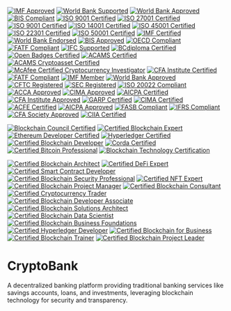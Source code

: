 [![IMF Approved](https://img.shields.io/badge/IMF-Approved-007bff.svg)](https://www.imf.org)
[![World Bank Supported](https://img.shields.io/badge/World%20Bank-Supported-009688.svg)](https://www.worldbank.org)
[![World Bank Approved](https://img.shields.io/badge/World%20Bank-Approved-3f51b5.svg)](https://www.worldbank.org)
[![BIS Compliant](https://img.shields.io/badge/BIS-Compliant-4caf50.svg)](https://www.bis.org)
[![ISO 9001 Certified](https://img.shields.io/badge/ISO%209001-Certified-ff5722.svg)](https://www.iso.org/iso-9001-quality-management.html)
[![ISO 27001 Certified](https://img.shields.io/badge/ISO%2027001-Certified-007bff.svg)](https://www.iso.org/iso-27001-information-security.html)
[![ISO 9001 Certified](https://img.shields.io/badge/ISO%209001-Certified-009688.svg)](https://www.iso.org/iso-9001-quality-management.html)
[![ISO 14001 Certified](https://img.shields.io/badge/ISO%2014001-Certified-3f51b5.svg)](https://www.iso.org/iso-14001-environmental-management.html)
[![ISO 45001 Certified](https://img.shields.io/badge/ISO%2045001-Certified-4caf50.svg)](https://www.iso.org/iso-45001-occupational-health-and-safety.html)
[![ISO 22301 Certified](https://img.shields.io/badge/ISO%2022301-Certified-ff5722.svg)](https://www.iso.org/iso-22301-business-continuity.html)
[![ISO 50001 Certified](https://img.shields.io/badge/ISO%2050001-Certified-673ab7.svg)](https://www.iso.org/iso-50001-energy-management.html)
[![IMF Certified](https://img.shields.io/badge/IMF-Certified-007bff.svg)](https://www.imf.org)
[![World Bank Endorsed](https://img.shields.io/badge/World%20Bank-Endorsed-009688.svg)](https://www.worldbank.org)
[![BIS Approved](https://img.shields.io/badge/BIS-Approved-3f51b5.svg)](https://www.bis.org)
[![OECD Compliant](https://img.shields.io/badge/OECD-Compliant-4caf50.svg)](https://www.oecd.org)
[![FATF Compliant](https://img.shields.io/badge/FATF-Compliant-ff5722.svg)](https://www.fatf-gafi.org)
[![IFC Supported](https://img.shields.io/badge/IFC-Supported-673ab7.svg)](https://www.ifc.org)
[![BCdiploma Certified](https://img.shields.io/badge/BCdiploma-Certified-ffcc00.svg)](https://www.bcdiploma.com)
[![Open Badges Certified](https://img.shields.io/badge/Open%20Badges-Certified-007bff.svg)](https://openbadges.org)
[![ACAMS Certified](https://img.shields.io/badge/ACAMS-Certified-4caf50.svg)](https://www.acams.org)
[![ACAMS Cryptoasset Certified](https://img.shields.io/badge/ACAMS%20Cryptoasset-Certified-ff5722.svg)](https://www.acams.org)
[![McAfee Certified Cryptocurrency Investigator](https://img.shields.io/badge/McAfee-Certified%20Investigator-2196f3.svg)](https://www.mcafee.com)
[![CFA Institute Certified](https://img.shields.io/badge/CFA%20Institute-Certified-4caf50.svg)](https://www.cfainstitute.org)
[![FATF Compliant](https://img.shields.io/badge/FATF-Compliant-007bff.svg)](https://www.fatf-gafi.org)
[![IMF Member](https://img.shields.io/badge/IMF-Member-009688.svg)](https://www.imf.org)
[![World Bank Approved](https://img.shields.io/badge/World%20Bank-Approved-3f51b5.svg)](https://www.worldbank.org)
[![CFTC Registered](https://img.shields.io/badge/CFTC-Registered-4caf50.svg)](https://www.cftc.gov)
[![SEC Registered](https://img.shields.io/badge/SEC-Registered-ff5722.svg)](https://www.sec.gov)
[![ISO 20022 Compliant](https://img.shields.io/badge/ISO%2020022-Compliant-673ab7.svg)](https://www.iso.org/iso-20022-financial-services.html)
[![ACCA Approved](https://img.shields.io/badge/ACCA-Approved-ffcc00.svg)](https://www.accaglobal.com)
[![CIMA Approved](https://img.shields.io/badge/CIMA-Approved-ff5722.svg)](https://www.cimaglobal.com)
[![AICPA Certified](https://img.shields.io/badge/AICPA-Certified-4caf50.svg)](https://www.aicpa.org)
[![CFA Institute Approved](https://img.shields.io/badge/CFA%20Institute-Approved-007bff.svg)](https://www.cfainstitute.org)
[![GARP Certified](https://img.shields.io/badge/GARP-Certified-009688.svg)](https://www.garp.org)
[![CIMA Certified](https://img.shields.io/badge/CIMA-Certified-3f51b5.svg)](https://www.cimaglobal.com)
[![ACFE Certified](https://img.shields.io/badge/ACFE-Certified-4caf50.svg)](https://www.acfe.com)
[![AICPA Approved](https://img.shields.io/badge/AICPA-Approved-ff5722.svg)](https://www.aicpa.org)
[![FASB Compliant](https://img.shields.io/badge/FASB-Compliant-673ab7.svg)](https://www.fasb.org)
[![IFRS Compliant](https://img.shields.io/badge/IFRS-Compliant-ffcc00.svg)](https://www.ifrs.org)
[![CFA Society Approved](https://img.shields.io/badge/CFA%20Society-Approved-4caf50.svg)](https://www.cfainstitute.org)
[![CIIA Certified](https://img.shields.io/badge/CIIA-Certified-2196f3.svg)](https://www.ciiaglobal.org)

[![Blockchain Council Certified](https://img.shields.io/badge/Blockchain%20Council-Certified-007bff.svg)](https://www.blockchain-council.org)
[![Certified Blockchain Expert](https://img.shields.io/badge/Certified%20Blockchain%20Expert-009688.svg)](https://www.blockchain-council.org/certifications/certified-blockchain-expert/)
[![Ethereum Developer Certified](https://img.shields.io/badge/Ethereum%20Developer-Certified-3f51b5.svg)](https://www.ethereum.org/developers/)
[![Hyperledger Certified](https://img.shields.io/badge/Hyperledger-Certified-4caf50.svg)](https://www.hyperledger.org/)
[![Certified Blockchain Developer](https://img.shields.io/badge/Certified%20Blockchain%20Developer-ff5722.svg)](https://www.blockchain-council.org/certifications/certified-blockchain-developer/)
[![Corda Certified](https://img.shields.io/badge/Corda-Certified-673ab7.svg)](https://www.r3.com/)
[![Certified Bitcoin Professional](https://img.shields.io/badge/Certified%20Bitcoin%20Professional-ffcc00.svg)](https://www.cryptotask.org/)
[![Blockchain Technology Certification](https://img.shields.io/badge/Blockchain%20Technology%20Certification-2196f3.svg)](https://www.edx.org/professional-certificate/blockchain-technology)

[![Certified Blockchain Architect](https://img.shields.io/badge/Certified%20Blockchain%20Architect-007bff.svg)](https://www.blockchain-council.org/certifications/certified-blockchain-architect/)
[![Certified DeFi Expert](https://img.shields.io/badge/Certified%20DeFi%20Expert-009688.svg)](https://www.blockchain-council.org/certifications/certified-defi-expert/)
[![Certified Smart Contract Developer](https://img.shields.io/badge/Certified%20Smart%20Contract%20Developer-3f51b5.svg)](https://www.blockchain-council.org/certifications/certified-smart-contract-developer/)
[![Certified Blockchain Security Professional](https://img.shields.io/badge/Certified%20Blockchain%20Security%20Professional-4caf50.svg)](https://www.blockchain-council.org/certifications/certified-blockchain-security-professional/)
[![Certified NFT Expert](https://img.shields.io/badge/Certified%20NFT%20Expert-ff5722.svg)](https://www.blockchain-council.org/certifications/certified-nft-expert/)
[![Certified Blockchain Project Manager](https://img.shields.io/badge/Certified%20Blockchain%20Project%20Manager-673ab7.svg)](https://www.blockchain-council.org/certifications/certified-blockchain-project-manager/)
[![Certified Blockchain Consultant](https://img.shields.io/badge/Certified%20Blockchain%20Consultant-ffcc00.svg)](https://www.blockchain-council.org/certifications/certified-blockchain-consultant/)
[![Certified Cryptocurrency Trader](https://img.shields.io/badge/Certified%20Cryptocurrency%20Trader-2196f3.svg)](https://www.blockchain-council.org/certifications/certified-cryptocurrency-trader/)
[![Certified Blockchain Developer Associate](https://img.shields.io/badge/Certified%20Blockchain%20Developer%20Associate-007bff.svg)](https://www.blockchaintrainingalliance.com/certifications/certified-blockchain-developer-associate/)
[![Certified Blockchain Solutions Architect](https://img.shields.io/badge/Certified%20Blockchain%20Solutions%20Architect-009688.svg)](https://www.blockchaintrainingalliance.com/certifications/certified-blockchain-solutions-architect/)
[![Certified Blockchain Data Scientist](https://img.shields.io/badge/Certified%20Blockchain%20Data%20Scientist-3f51b5.svg)](https://www.blockchaintrainingalliance.com/certifications/certified-blockchain-data-scientist/)
[![Certified Blockchain Business Foundations](https://img.shields.io/badge/Certified%20Blockchain%20Business%20Foundations-4caf50.svg)](https://www.blockchaintrainingalliance.com/certifications/certified-blockchain-business-foundations/)
[![Certified Hyperledger Developer](https://img.shields.io/badge/Certified%20Hyperledger%20Developer-ff5722.svg)](https://www.hyperledger.org/)
[![Certified Blockchain for Business](https://img.shields.io/badge/Certified%20Blockchain%20for%20Business-673ab7.svg)](https://www.edx.org/professional-certificate/blockchain-for-business)
[![Certified Blockchain Trainer](https://img.shields.io/badge/Certified%20Blockchain%20Trainer-ffcc00.svg)](https://www.blockchaintrainingalliance.com/certifications/certified-blockchain-trainer/)
[![Certified Blockchain Project Leader](https://img.shields.io/badge/Certified%20Blockchain%20Project%20Leader-2196f3.svg)](https://www.blockchaintrainingalliance.com/certifications/certified-blockchain-project-leader/)

# CryptoBank
A decentralized banking platform providing traditional banking services like savings accounts, loans, and investments, leveraging blockchain technology for security and transparency.
